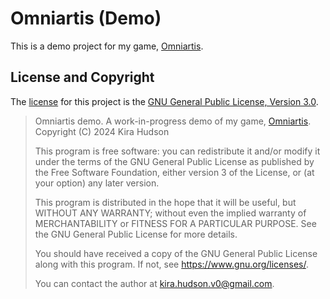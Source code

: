 # Omniartis (Demo)

This is a demo project for my game, [Omniartis](https://queenkirathepansexualpixie.github.io/devlogs/projects/omniartis.html).

## License and Copyright

The [license](./LICENSE) for this project is the [GNU General Public License, Version 3.0](https://www.gnu.org/licenses/gpl-3.0).

> Omniartis demo. A work-in-progress demo of my game, [Omniartis](https://queenkirathepansexualpixie.github.io/devlogs/projects/omniartis.html).
> Copyright (C) 2024  Kira Hudson
>
> This program is free software: you can redistribute it and/or modify
> it under the terms of the GNU General Public License as published by
> the Free Software Foundation, either version 3 of the License, or
> (at your option) any later version.
>
> This program is distributed in the hope that it will be useful,
> but WITHOUT ANY WARRANTY; without even the implied warranty of
> MERCHANTABILITY or FITNESS FOR A PARTICULAR PURPOSE.  See the
> GNU General Public License for more details.
>
> You should have received a copy of the GNU General Public License
> along with this program.  If not, see <https://www.gnu.org/licenses/>.
>
>
> You can contact the author at <kira.hudson.v0@gmail.com>.
